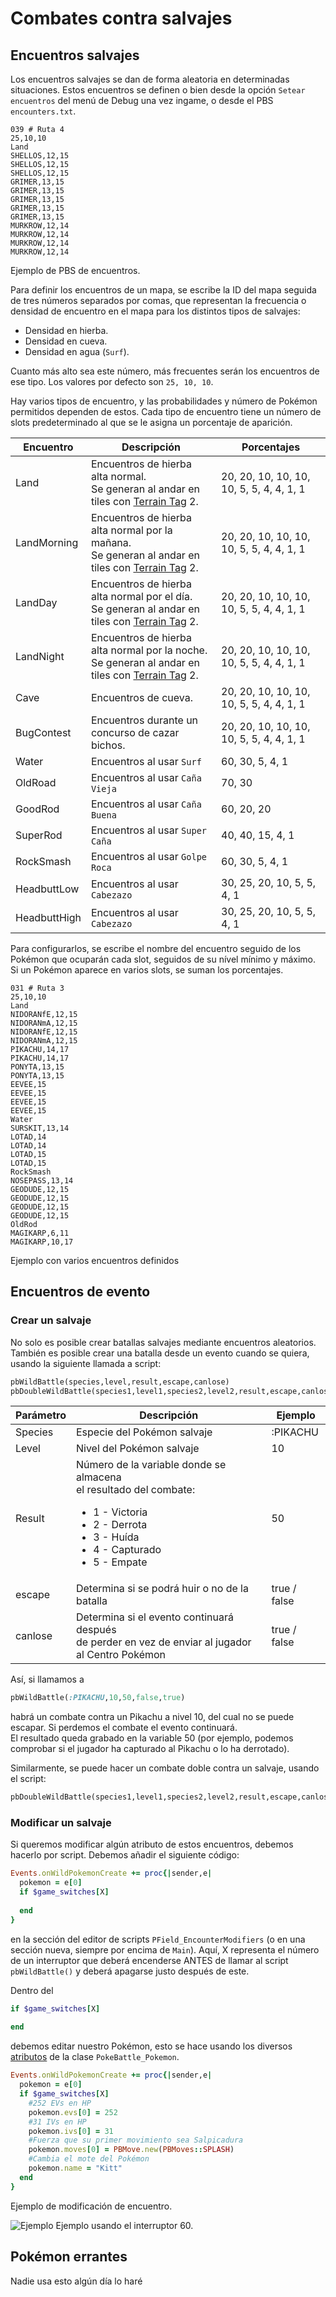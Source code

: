 # Combates contra salvajes

## **Encuentros salvajes** <a name="wild"></a>

Los encuentros salvajes se dan de forma aleatoria en determinadas situaciones. Estos encuentros se definen o bien desde la opción `Setear encuentros` del menú de Debug una vez ingame, o desde el PBS `encounters.txt`. 

```
039 # Ruta 4
25,10,10
Land
SHELLOS,12,15
SHELLOS,12,15
SHELLOS,12,15
GRIMER,13,15
GRIMER,13,15
GRIMER,13,15
GRIMER,13,15
GRIMER,13,15
MURKROW,12,14
MURKROW,12,14
MURKROW,12,14
MURKROW,12,14
```
<text font="2">Ejemplo de PBS de encuentros.</font>

Para definir los encuentros de un mapa, se escribe la ID del mapa seguida de tres números separados por comas, que representan la frecuencia o densidad de encuentro en el mapa para los distintos tipos de salvajes: 

- Densidad en hierba.
- Densidad en cueva.
- Densidad en agua (`Surf`).

Cuanto más alto sea este número, más frecuentes serán los encuentros de ese tipo. Los valores por defecto son `25, 10, 10`.

Hay varios tipos de encuentro, y las probabilidades y número de Pokémon permitidos dependen de estos. Cada tipo de encuentro tiene un número de slots predeterminado al que se le asigna un porcentaje de aparición.

|Encuentro|Descripción|Porcentajes|
|-|-|-
|Land|Encuentros de hierba alta normal.<br>Se generan al andar en tiles con [Terrain Tag](../maps/TerrainTags.md) 2.| 20, 20, 10, 10, 10, 10, 5, 5, 4, 4, 1, 1
|LandMorning|Encuentros de hierba alta normal por la mañana.<br>Se generan al andar en tiles con [Terrain Tag](../maps/TerrainTags.md) 2.| 20, 20, 10, 10, 10, 10, 5, 5, 4, 4, 1, 1
LandDay|Encuentros de hierba alta normal por el día.<br>Se generan al andar en tiles con [Terrain Tag](../maps/TerrainTags.md) 2.| 20, 20, 10, 10, 10, 10, 5, 5, 4, 4, 1, 1
LandNight|Encuentros de hierba alta normal por la noche.<br>Se generan al andar en tiles con [Terrain Tag](../maps/TerrainTags.md) 2.| 20, 20, 10, 10, 10, 10, 5, 5, 4, 4, 1, 1
Cave|Encuentros de cueva.| 20, 20, 10, 10, 10, 10, 5, 5, 4, 4, 1, 1
BugContest|Encuentros durante un concurso de cazar bichos.| 20, 20, 10, 10, 10, 10, 5, 5, 4, 4, 1, 1
Water|Encuentros al usar `Surf`| 60, 30, 5, 4, 1
OldRoad|Encuentros al usar `Caña Vieja` | 	70, 30
GoodRod|Encuentros al usar `Caña Buena` | 60, 20, 20
SuperRod|Encuentros al usar `Super Caña`|40, 40, 15, 4, 1
RockSmash|Encuentros al usar `Golpe Roca`|	60, 30, 5, 4, 1
HeadbuttLow|Encuentros al usar `Cabezazo`|30, 25, 20, 10, 5, 5, 4, 1
HeadbuttHigh|Encuentros al usar `Cabezazo`|30, 25, 20, 10, 5, 5, 4, 1

Para configurarlos, se escribe el nombre del encuentro seguido de los Pokémon que ocuparán cada slot, seguidos de su nível mínimo y máximo.
Si un Pokémon aparece en varios slots, se suman los porcentajes.

```
031 # Ruta 3
25,10,10
Land
NIDORANfE,12,15
NIDORANmA,12,15
NIDORANfE,12,15
NIDORANmA,12,15
PIKACHU,14,17
PIKACHU,14,17
PONYTA,13,15
PONYTA,13,15
EEVEE,15
EEVEE,15
EEVEE,15
EEVEE,15
Water
SURSKIT,13,14
LOTAD,14
LOTAD,14
LOTAD,15
LOTAD,15
RockSmash
NOSEPASS,13,14
GEODUDE,12,15
GEODUDE,12,15
GEODUDE,12,15
GEODUDE,12,15
OldRod
MAGIKARP,6,11
MAGIKARP,10,17
```
<text font="2">Ejemplo con varios encuentros definidos</text>

## **Encuentros de evento** <a name="event"></a>

### **Crear un salvaje** <a name ="create"></a>

No solo es posible crear batallas salvajes mediante encuentros aleatorios. También es posible crear una batalla desde un evento cuando se quiera, usando la siguiente llamada a script:
```ruby
pbWildBattle(species,level,result,escape,canlose)
pbDoubleWildBattle(species1,level1,species2,level2,result,escape,canlose)
```

|Parámetro|Descripción|Ejemplo|
|-|-|-
|Species|Especie del Pokémon salvaje|:PIKACHU
|Level|Nivel del Pokémon salvaje|10
|Result|Número de la variable donde se almacena<br> el resultado del combate: <ul><li>1 - Victoria</li><li>2 - Derrota</li><li>3 - Huída</li><li>4 - Capturado</li><li>5 - Empate</li></ul>| 50
|escape|Determina si se podrá huir o no de la batalla| true / false
|canlose|Determina si el evento continuará después <br>de perder en vez de enviar al jugador al Centro Pokémon|true / false

Así, si llamamos a 
```ruby
pbWildBattle(:PIKACHU,10,50,false,true)
```
habrá un combate contra un Pikachu a nivel 10, del cual no se puede escapar. Si perdemos el combate el evento continuará.<br> El resultado queda grabado en la variable 50 (por ejemplo, podemos comprobar si el jugador ha capturado al Pikachu o lo ha derrotado).

Similarmente, se puede hacer un combate doble contra un salvaje, usando el script:
```ruby
pbDoubleWildBattle(species1,level1,species2,level2,result,escape,canlose)
```

### **Modificar un salvaje** <a name="modify"></a>

Si queremos modificar algún atributo de estos encuentros, debemos hacerlo por script. Debemos añadir el siguiente código:
```ruby
Events.onWildPokemonCreate += proc{|sender,e|
  pokemon = e[0]
  if $game_switches[X]
    
  end
}
``` 
en la sección del editor de scripts `PField_EncounterModifiers` (o en una sección nueva, siempre por encima de `Main`). Aquí, X representa el número de un interruptor que deberá encenderse ANTES de llamar al script `pbWildBattle()` y deberá apagarse justo después de este.

Dentro del 
```ruby
if $game_switches[X]
    
end
```
debemos editar nuestro Pokémon, esto se hace usando los diversos [atributos]() de la clase `PokeBattle_Pokemon`.

```ruby
Events.onWildPokemonCreate += proc{|sender,e|
  pokemon = e[0]
  if $game_switches[X]
    #252 EVs en HP
    pokemon.evs[0] = 252
    #31 IVs en HP 
    pokemon.ivs[0] = 31  
    #Fuerza que su primer movimiento sea Salpicadura
    pokemon.moves[0] = PBMove.new(PBMoves::SPLASH) 
    #Cambia el mote del Pokémon
    pokemon.name = "Kitt"
  end
}
```
<text font="2">Ejemplo de modificación de encuentro.</text>

![Ejemplo](modifier_example.png)
<text font="2">Ejemplo usando el interruptor 60.</text>

## **Pokémon errantes** <a name="roaming"></a>
Nadie usa esto algún día lo haré
